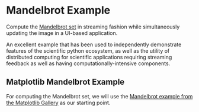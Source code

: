 # Mandelbrot Example

Compute the [Mandelbrot set](https://en.wikipedia.org/wiki/Mandelbrot_set)
in streaming fashion while simultaneously updating the image in a UI-based
application.

An excellent example that has been used to independently demonstrate features
of the scientific python ecosystem, as well as the utility of distributed 
computing for scientific applications requiring streaming feedback as well as
having computationally-intensive components.

## Matplotlib Mandelbrot Example

For computing the Mandelbrot set, we will use the 
[Mandelbrot example from the Matplotlib Gallery](https://matplotlib.org/examples/showcase/mandelbrot.html)
as our starting point.

